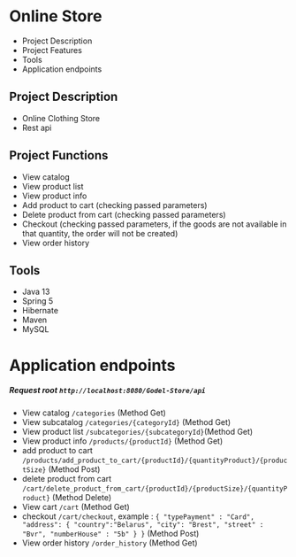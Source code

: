 
# Online Store
* Project Description
* Project Features
* Tools
* Application endpoints
## Project Description
* Online Clothing Store 
* Rest api 
## Project Functions
* View catalog
* View product list
* View product info
* Add product to cart (checking passed parameters)
* Delete product from cart (checking passed parameters)
* Checkout (checking passed parameters, if the goods are not available in that quantity, the order will not be created)
* View order history   
## Tools
* Java 13
* Spring 5
* Hibernate
* Maven
* MySQL
# Application endpoints
##### Request root `http://localhost:8080/Godel-Store/api`
* View catalog `/categories` (Method Get)
* View subcatalog `/categories/{categoryId}` (Method Get)
* View product list `/subcategories/{subcategoryId}`(Method Get)
* View product info `/products/{productId}` (Method Get)
* add product to cart `/products/add_product_to_cart/{productId}/{quantityProduct}/{productSize}` (Method Post)
* delete product from cart `/cart/delete_product_from_cart/{productId}/{productSize}/{quantityProduct}` (Method Delete)
* View cart `/cart` (Method Get)
* checkout `/cart/checkout`, example : 
`{
     "typePayment" : "Card",
	    "address": {
      "country":"Belarus",
      "city": "Brest",
      "street" : "Bvr",
      "numberHouse" : "5b"
    }
}` (Method Post)
* View order history `/order_history` (Method Get)
